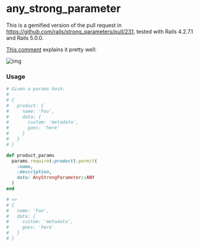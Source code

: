 any_strong_parameter
====

This is a gemified version of the pull request in https://github.com/rails/strong_parameters/pull/231, tested with Rails 4.2.7.1 and Rails 5.0.0.

[This comment](https://github.com/rails/rails/issues/9454#issuecomment-242847373) explains it pretty well:

![img](http://take.ms/hKtWKi)

### Usage

```rb
# Given a params hash:
#
# {
#   product: {
#     name: 'Foo',
#     data: {
#       custom: 'metadata',
#       goes: 'here'
#     }
#   }
# }

def product_params
  params.require(:product).permit(
    :name,
    :description,
    data: AnyStrongParameter::ANY
  )
end

# =>
# {
#   name: 'Foo',
#   data: {
#     custom: 'metadata',
#     goes: 'here'
#   }
# }
```
